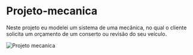 # Projeto-mecanica
Neste projeto eu modelei um sistema de uma mecânica, no qual o cliente solicita um orçamento de um conserto ou revisão do seu veículo.

![Projeto mecanica](https://user-images.githubusercontent.com/111080797/190166054-1d05e98c-cd96-46ff-acac-45d2113d668e.png)
